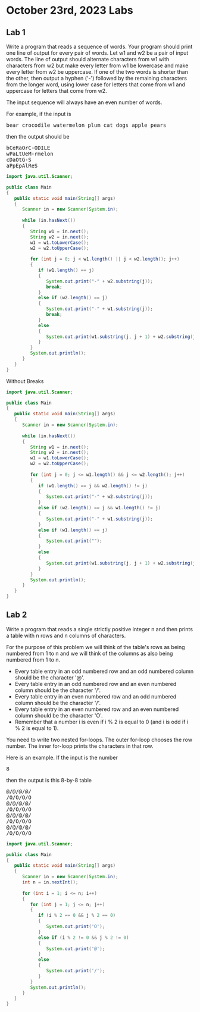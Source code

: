 # October 23rd, 2023 Labs
## Lab 1 
Write a program that reads a sequence of words. Your program should print one line of output for every pair of words. Let w1 and w2 be a pair of input words. The line of output should alternate characters from w1 with characters from w2 but make every letter from w1 be lowercase and make every letter from w2 be uppercase. If one of the two words is shorter than the other, then output a hyphen ('-') followed by the remaining characters from the longer word, using lower case for letters that come from w1 and uppercase for letters that come from w2.

The input sequence will always have an even number of words.

For example, if the input is
<pre>
bear crocodile watermelon plum cat dogs apple pears
</pre>
then the output should be 
<pre>
bCeRaOrC-ODILE
wPaLtUeM-rmelon
cDaOtG-S
aPpEpAlReS
</pre>
```java
import java.util.Scanner;

public class Main
{
   public static void main(String[] args) 
   {
      Scanner in = new Scanner(System.in);
      
      while (in.hasNext())
      {
         String w1 = in.next();
         String w2 = in.next();
         w1 = w1.toLowerCase();
         w2 = w2.toUpperCase();
         
         for (int j = 0; j < w1.length() || j < w2.length(); j++)
         {
            if (w1.length() == j)
            {
               System.out.print("-" + w2.substring(j));
               break;
            }
            else if (w2.length() == j)
            {
               System.out.print("-" + w1.substring(j));
               break;
            }
            else
            {
               System.out.print(w1.substring(j, j + 1) + w2.substring(j, j + 1));
            }
         }
         System.out.println();
      }
   }
}
```
Without Breaks
```java
import java.util.Scanner;

public class Main
{
   public static void main(String[] args) 
   {
      Scanner in = new Scanner(System.in);
      
      while (in.hasNext())
      {
         String w1 = in.next();
         String w2 = in.next();
         w1 = w1.toLowerCase();
         w2 = w2.toUpperCase();
         
         for (int j = 0; j <= w1.length() && j <= w2.length(); j++)
         {
            if (w1.length() == j && w2.length() != j)
            {
               System.out.print("-" + w2.substring(j));
            }
            else if (w2.length() == j && w1.length() != j)
            {
               System.out.print("-" + w1.substring(j));
            }
            else if (w1.length() == j)
            {
               System.out.print("");
            }
            else
            {
               System.out.print(w1.substring(j, j + 1) + w2.substring(j, j + 1));
            }
         }
         System.out.println();
      }
   }
}
```
## Lab 2 
Write a program that reads a single strictly positive integer n and then prints a table with n rows and n columns of characters.

For the purpose of this problem we will think of the table's rows as being numbered from 1 to n and we will think of the columns as also being numbered from 1 to n.

 - Every table entry in an odd numbered row and an odd numbered column should be the character '@'.
 - Every table entry in an odd numbered row and an even numbered column should be the character '/'.
 - Every table entry in an even numbered row and an odd numbered column should be the character '/'.
 - Every table entry in an even numbered row and an even numbered column should be the character 'O'.
 - Remember that a number i is even if i % 2 is equal to 0 (and i is odd if i % 2 is equal to 1).

You need to write two nested for-loops. The outer for-loop chooses the row number. The inner for-loop prints the characters in that row.

Here is an example. If the input is the number
<pre>
8
</pre>
then the output is this 8-by-8 table
<pre>
@/@/@/@/
/O/O/O/O
@/@/@/@/
/O/O/O/O
@/@/@/@/
/O/O/O/O
@/@/@/@/
/O/O/O/O
</pre>
```java
import java.util.Scanner;

public class Main
{
   public static void main(String[] args)
   {
      Scanner in = new Scanner(System.in);
      int n = in.nextInt();
      
      for (int i = 1; i <= n; i++)
      {
         for (int j = 1; j <= n; j++)
         {
            if (i % 2 == 0 && j % 2 == 0)
            {
               System.out.print('O');
            }
            else if (i % 2 != 0 && j % 2 != 0)
            {
               System.out.print('@');
            }
            else
            {
               System.out.print('/');
            }
         }
         System.out.println();
      }
   }
}
```